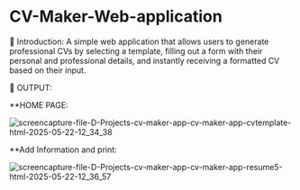 # CV-Maker-Web-application

📌 Introduction: A simple web application that allows users to generate professional CVs by selecting a template, filling out a form with their personal and professional details, and instantly receiving a formatted CV based on their input.

🎯 OUTPUT: 

**HOME PAGE: 

![screencapture-file-D-Projects-cv-maker-app-cv-maker-app-cvtemplate-html-2025-05-22-12_34_38](https://github.com/user-attachments/assets/f8d03f03-395f-4f0c-8d41-a66169140e7f)

**Add Information and print:

![screencapture-file-D-Projects-cv-maker-app-cv-maker-app-resume5-html-2025-05-22-12_36_57](https://github.com/user-attachments/assets/651db94a-879f-42bf-b2a2-3ccd3f7fa1f8)
